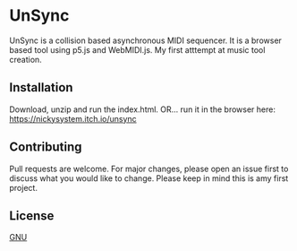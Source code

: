 # UnSync

UnSync is a collision based asynchronous MIDI sequencer. It is a browser based tool using p5.js
and WebMIDI.js. My first atttempt at music tool creation.

## Installation

Download, unzip and run the index.html.
OR... run it in the browser here: https://nickysystem.itch.io/unsync

## Contributing
Pull requests are welcome. For major changes, please open an issue first to discuss what you would like to change.
Please keep in mind this is amy first project.


## License
[GNU](https://choosealicense.com/licenses/agpl-3.0/)
